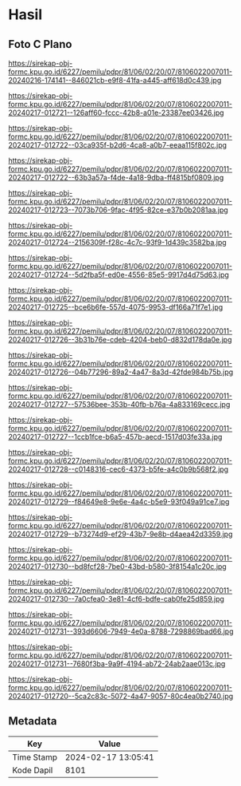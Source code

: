 # Hasil

## Foto C Plano

https://sirekap-obj-formc.kpu.go.id/6227/pemilu/pdpr/81/06/02/20/07/8106022007011-20240216-174141--846021cb-e9f8-41fa-a445-aff618d0c439.jpg

https://sirekap-obj-formc.kpu.go.id/6227/pemilu/pdpr/81/06/02/20/07/8106022007011-20240217-012721--126aff60-fccc-42b8-a01e-23387ee03426.jpg

https://sirekap-obj-formc.kpu.go.id/6227/pemilu/pdpr/81/06/02/20/07/8106022007011-20240217-012722--03ca935f-b2d6-4ca8-a0b7-eeaa115f802c.jpg

https://sirekap-obj-formc.kpu.go.id/6227/pemilu/pdpr/81/06/02/20/07/8106022007011-20240217-012722--63b3a57a-f4de-4a18-9dba-ff4815bf0809.jpg

https://sirekap-obj-formc.kpu.go.id/6227/pemilu/pdpr/81/06/02/20/07/8106022007011-20240217-012723--7073b706-9fac-4f95-82ce-e37b0b2081aa.jpg

https://sirekap-obj-formc.kpu.go.id/6227/pemilu/pdpr/81/06/02/20/07/8106022007011-20240217-012724--2156309f-f28c-4c7c-93f9-1d439c3582ba.jpg

https://sirekap-obj-formc.kpu.go.id/6227/pemilu/pdpr/81/06/02/20/07/8106022007011-20240217-012724--5d2fba5f-ed0e-4556-85e5-9917d4d75d63.jpg

https://sirekap-obj-formc.kpu.go.id/6227/pemilu/pdpr/81/06/02/20/07/8106022007011-20240217-012725--bce6b6fe-557d-4075-9953-df166a71f7e1.jpg

https://sirekap-obj-formc.kpu.go.id/6227/pemilu/pdpr/81/06/02/20/07/8106022007011-20240217-012726--3b31b76e-cdeb-4204-beb0-d832d178da0e.jpg

https://sirekap-obj-formc.kpu.go.id/6227/pemilu/pdpr/81/06/02/20/07/8106022007011-20240217-012726--04b77296-89a2-4a47-8a3d-42fde984b75b.jpg

https://sirekap-obj-formc.kpu.go.id/6227/pemilu/pdpr/81/06/02/20/07/8106022007011-20240217-012727--57536bee-353b-40fb-b76a-4a833169cecc.jpg

https://sirekap-obj-formc.kpu.go.id/6227/pemilu/pdpr/81/06/02/20/07/8106022007011-20240217-012727--1ccb1fce-b6a5-457b-aecd-1517d03fe33a.jpg

https://sirekap-obj-formc.kpu.go.id/6227/pemilu/pdpr/81/06/02/20/07/8106022007011-20240217-012728--c0148316-cec6-4373-b5fe-a4c0b9b568f2.jpg

https://sirekap-obj-formc.kpu.go.id/6227/pemilu/pdpr/81/06/02/20/07/8106022007011-20240217-012729--f84649e8-9e6e-4a4c-b5e9-93f049a91ce7.jpg

https://sirekap-obj-formc.kpu.go.id/6227/pemilu/pdpr/81/06/02/20/07/8106022007011-20240217-012729--b73274d9-ef29-43b7-9e8b-d4aea42d3359.jpg

https://sirekap-obj-formc.kpu.go.id/6227/pemilu/pdpr/81/06/02/20/07/8106022007011-20240217-012730--bd8fcf28-7be0-43bd-b580-3f8154a1c20c.jpg

https://sirekap-obj-formc.kpu.go.id/6227/pemilu/pdpr/81/06/02/20/07/8106022007011-20240217-012730--7a0cfea0-3e81-4cf6-bdfe-cab0fe25d859.jpg

https://sirekap-obj-formc.kpu.go.id/6227/pemilu/pdpr/81/06/02/20/07/8106022007011-20240217-012731--393d6606-7949-4e0a-8788-7298869bad66.jpg

https://sirekap-obj-formc.kpu.go.id/6227/pemilu/pdpr/81/06/02/20/07/8106022007011-20240217-012731--7680f3ba-9a9f-4194-ab72-24ab2aae013c.jpg

https://sirekap-obj-formc.kpu.go.id/6227/pemilu/pdpr/81/06/02/20/07/8106022007011-20240217-012720--5ca2c83c-5072-4a47-9057-80c4ea0b2740.jpg


## Metadata

| Key        | Value               |
| ---------- | ------------------- |
| Time Stamp | 2024-02-17 13:05:41 |
| Kode Dapil | 8101                |



